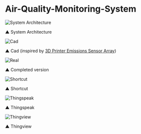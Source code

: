 # Air-Quality-Monitoring-System

![System Architecture](https://github.com/SinSangHyun/Air-Quality-Monitoring-System/blob/main/System_Architecture.png)

▲ System Architecture


![Cad](https://github.com/SinSangHyun/Air-Quality-Monitoring-System/blob/main/Pictures/Cad_image.png)

▲ Cad
(inspired by [3D Printer Emissions Sensor Array](https://www.printables.com/model/993949-3d-printer-emissions-sensor-array))

![Real](https://github.com/SinSangHyun/Air-Quality-Monitoring-System/blob/main/Pictures/Real_image.jpg)

▲ Completed version


![Shortcut](https://github.com/SinSangHyun/Air-Quality-Monitoring-System/blob/main/Pictures/Shortcut.jpg)

▲ Shortcut


![Thingspeak](https://github.com/SinSangHyun/Air-Quality-Monitoring-System/blob/main/Pictures/Thingspeak_Field_Setting.png)

▲ Thingspeak


![Thingview](https://github.com/SinSangHyun/Air-Quality-Monitoring-System/blob/main/Pictures/Thingview.jpg)

▲ Thingview
